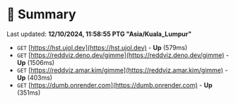 # 📖 Summary
Last updated: **12/10/2024, 11:58:55 PTG "Asia/Kuala_Lumpur"**

- `GET` [https://hst.ujol.dev](https://hst.ujol.dev) - **Up** (579ms)
- `GET` [https://reddviz.deno.dev/gimme](https://reddviz.deno.dev/gimme) - **Up** (1506ms)
- `GET` [https://reddviz.amar.kim/gimme](https://reddviz.amar.kim/gimme) - **Up** (403ms)
- `GET` [https://dumb.onrender.com](https://dumb.onrender.com) - **Up** (351ms)
